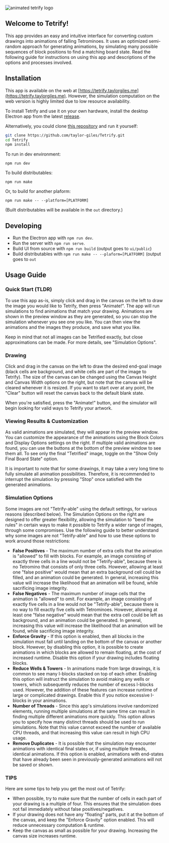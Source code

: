 ![animated tetrify logo](logo/logo_fast_dark.gif)

Welcome to Tetrify!
-------------------

This app provides an easy and intuitive interface for converting custom drawings into animations of falling Tetrominoes. It uses an optimized semi-random approach for generating animations, by simulating many possible sequences of block positions to find a matching board state. Read the following guide for instructions on using this app and descriptions of the options and processes involved.

Installation
------------
This app is available on the web at [https://tetrify.taylorgiles.me](https://tetrify.taylorgiles.me). However, the simulation computation on the web version is highly limited due to low resource availability. 

To install Tetrify and use it on your own hardware, install the desktop Electron app from the latest [release](https://github.com/taylor-giles/Tetrify/releases).

Alternatively, you could clone [this repository](https://github.com/taylor-giles/Tetrify) and run it yourself:
```bash
git clone https://github.com/taylor-giles/Tetrify.git
cd Tetrify
npm install
```

To run in dev environment:
```
npm run dev
```

To build distributables:
```
npm run make
```
Or, to build for another plaform:
```
npm run make -- --platform=[PLATFORM]
```
(Built distributables will be available in the `out` directory.)

Developing
----------
* Run the Electron app with `npm run dev`.
* Run the server with `npm run serve`.
* Build UI from source with `npm run build` (output goes to `ui/public`)
* Build distributables with `npm run make -- --plaform=[PLATFORM]` (output goes to `out`

Usage Guide
-----------
### Quick Start (TLDR)

To use this app as-is, simply click and drag in the canvas on the left to draw the image you would like to Tetrify, then press "Animate!". The app will run simulations to find animations that match your drawing. Animations are shown in the preview window as they are generated, so you can stop the simulation whenever you see one you like. You can then view the animations and the images they produce, and save what you like.

Keep in mind that not all images can be Tetrified exactly, but close approximations can be made. For more details, see "Simulation Options".

### Drawing

Click and drag in the canvas on the left to draw the desired end-goal image (black cells are background, and white cells are part of the image to Tetrify). The size of the canvas can be changed using the Canvas Height and Canvas Width options on the right, but note that the canvas will be cleared whenever it is resized. If you want to start over at any point, the "Clear" button will reset the canvas back to the default blank state.

When you're satisfied, press the "Animate!" button, and the simulator will begin looking for valid ways to Tetrify your artwork.  

### Viewing Results & Customization

As valid animations are simulated, they will appear in the preview window. You can customize the appearance of the animations using the Block Colors and Display Options settings on the right. If multiple valid animations are found, you can use the buttons at the bottom of the preview window to see them all. To see only the final "Tetrified" image, toggle on the "Show Only Final Board State" option.

It is important to note that for some drawings, it may take a very long time to fully simulate all animation possibilities. Therefore, it is recommended to interrupt the simulation by pressing "Stop" once satisfied with the generated animations.

### Simulation Options

Some images are not "Tetrify-able" using the default settings, for various reasons (described below). The Simulation Options on the right are designed to offer greater flexibility, allowing the simulation to "bend the rules" in certain ways to make it possible to Tetrify a wider range of images, through some compromises. Use the following guide to better understand why some images are not "Tetrify-able" and how to use these options to work around those restrictions:

*   **False Positives** - The maximum number of extra cells that the animation is "allowed" to fill with blocks. For example, an image consisting of exactly three cells in a line would not be "Tetrify-able", because there is no Tetromino that consists of only three cells. However, allowing at least one "false positive" would mean that an extra background cell could be filled, and an animation could be generated. In general, increasing this value will increase the likelihood that an animation will be found, while sacrificing image integrity.
*   **False Negatives** - The maximum number of image cells that the animation is "allowed" to omit. For example, an image consisting of exactly five cells in a line would not be "Tetrify-able", because there is no way to fill exactly five cells with Tetrominoes. However, allowing at least one "false negative" would mean that the extra cell could be left as background, and an animation could be generated. In general, increasing this value will increase the likelihood that an animation will be found, while sacrificing image integrity.
*   **Enforce Gravity** - If this option is enabled, then all blocks in the simulation must fall until landing on the bottom of the canvas or another block. However, by disabling this option, it is possible to create animations in which blocks are allowed to remain floating, at the cost of increased runtime. Disable this option if your drawing includes floating blocks.
*   **Reduce Wells & Towers** - In animations made from large drawings, it is common to see many I-blocks stacked on top of each other. Enabling this option will instruct the simulation to avoid making any wells or towers, which subsequently reduces the number of excess I-blocks used. However, the addition of these features can increase runtime of large or complicated drawings. Enable this if you notice excessive I-blocks in your animations.
*   **Number of Threads** - Since this app's simulations involve randomized elements, running multiple simulations at the same time can result in finding multiple different animations more quickly. This option allows you to specify how many distinct threads should be used to run simulations. Note that this value cannot exceed the number of available CPU threads, and that increasing this value can result in high CPU usage.
*   **Remove Duplicates** - It is possible that the simulation may encounter animations with identical final states or, if using multiple threads, identical animations. If this option is enabled, animations with end-states that have already been seen in previously-generated animations will not be saved or shown.

### TIPS
Here are some tips to help you get the most out of Tetrify:

*   When possible, try to make sure that the number of cells in each part of your drawing is a multiple of four. This ensures that the simulation does not fail immediately without false positives/negatives.
*   If your drawing does not have any "floating" parts, put it at the bottom of the canvas, and keep the "Enforce Gravity" option enabled. This will reduce unnecessary computation & runtime.
*   Keep the canvas as small as possible for your drawing. Increasing the canvas size increases runtime.
